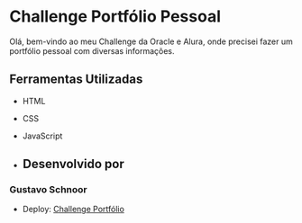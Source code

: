 # Challenge Portfólio Pessoal

Olá, bem-vindo ao meu Challenge da Oracle e Alura, onde precisei fazer um portfólio pessoal com diversas informações.

## Ferramentas Utilizadas

- HTML
- CSS
- JavaScript

- ## Desenvolvido por

### Gustavo Schnoor

- Deploy: [Challenge Portfólio](https://gustavoschnoor.github.io/Challenge-portfolio-alura/)
